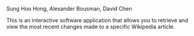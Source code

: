 Sung Hoo Hong, Alexander Bousman, David Chen

This is an interactive software application that allows you to retrieve and view the most recent changes made to a specific Wikipedia article.
